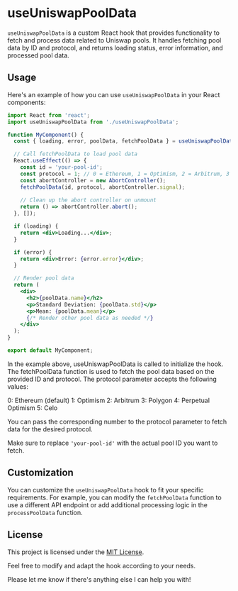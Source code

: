 # useUniswapPoolData

`useUniswapPoolData` is a custom React hook that provides functionality to fetch and process data related to Uniswap pools. It handles fetching pool data by ID and protocol, and returns loading status, error information, and processed pool data.

## Usage

Here's an example of how you can use `useUniswapPoolData` in your React components:

```jsx
import React from 'react';
import useUniswapPoolData from './useUniswapPoolData';

function MyComponent() {
  const { loading, error, poolData, fetchPoolData } = useUniswapPoolData();

  // Call fetchPoolData to load pool data
  React.useEffect(() => {
    const id = 'your-pool-id';
    const protocol = 1; // 0 = Ethereum, 1 = Optimism, 2 = Arbitrum, 3 = Polygon, 4 = Perpetual Optimism, 5 = Celo
    const abortController = new AbortController();
    fetchPoolData(id, protocol, abortController.signal);
    
    // Clean up the abort controller on unmount
    return () => abortController.abort();
  }, []);

  if (loading) {
    return <div>Loading...</div>;
  }

  if (error) {
    return <div>Error: {error.error}</div>;
  }

  // Render pool data
  return (
    <div>
      <h2>{poolData.name}</h2>
      <p>Standard Deviation: {poolData.std}</p>
      <p>Mean: {poolData.mean}</p>
      {/* Render other pool data as needed */}
    </div>
  );
}

export default MyComponent;
```

In the example above, useUniswapPoolData is called to initialize the hook. The fetchPoolData function is used to fetch the pool data based on the provided ID and protocol. The protocol parameter accepts the following values:

0: Ethereum (default)
1: Optimism
2: Arbitrum
3: Polygon
4: Perpetual Optimism
5: Celo

You can pass the corresponding number to the protocol parameter to fetch data for the desired protocol.

Make sure to replace `'your-pool-id'` with the actual pool ID you want to fetch.

## Customization

You can customize the `useUniswapPoolData` hook to fit your specific requirements. For example, you can modify the `fetchPoolData` function to use a different API endpoint or add additional processing logic in the `processPoolData` function.

## License

This project is licensed under the [MIT License](LICENSE).

Feel free to modify and adapt the hook according to your needs.

Please let me know if there's anything else I can help you with!